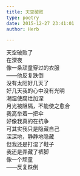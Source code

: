 ```yaml
---  
title: 天空破败  
type: poetry  
date: 2015-12-27 23:41:01  
author: Herb  

---  
```

天空破败了  
在深夜  
像一条顽童穿过的衣服  
——他反复跌倒    
没有太阳好几天了  
好几天我的心中没有光明  
潮湿使腐烂加深  
月光被阻隔，不能使之愈合    
我高举着一把伞  
好像我真的在抗争  
可其实我只是隐藏自己  
深深地，静静地隐藏    
但我还是打湿了鞋子  
我还是弄藏了裤脚  
像一个顽童  
——反复跌倒